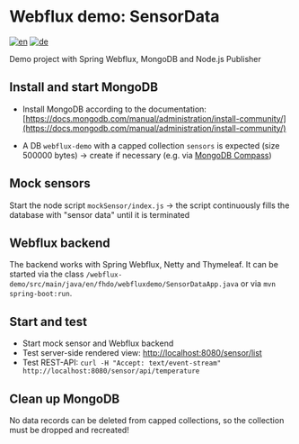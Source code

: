 # Webflux demo: SensorData
[![en](https://img.shields.io/badge/lang-en-red.svg)](#)
[![de](https://img.shields.io/badge/lang-de-green.svg)](README.de.md)

Demo project with Spring Webflux, MongoDB and Node.js Publisher

## Install and start MongoDB

* Install MongoDB according to the documentation: [https://docs.mongodb.com/manual/administration/install-community/](https://docs.mongodb.com/manual/administration/install-community/)

* A DB `webflux-demo` with a capped collection `sensors` is expected (size 500000 bytes) &rarr; create if necessary (e.g. via [MongoDB Compass](https://www.mongodb.com/products/compass))

## Mock sensors

Start the node script `mockSensor/index.js` &rarr; the script continuously fills the database with "sensor data" until it is terminated

## Webflux backend

The backend works with Spring Webflux, Netty and Thymeleaf. It can be started via the class `/webflux-demo/src/main/java/en/fhdo/webfluxdemo/SensorDataApp.java` or via `mvn spring-boot:run`.

## Start and test

* Start mock sensor and Webflux backend
* Test server-side rendered view: [http://localhost:8080/sensor/list](http://localhost:8080/sensor/list)
* Test REST-API: `curl -H "Accept: text/event-stream" http://localhost:8080/sensor/api/temperature`

## Clean up MongoDB

No data records can be deleted from capped collections, so the collection must be dropped and recreated! 